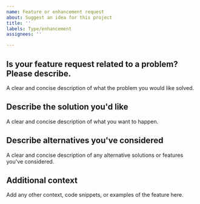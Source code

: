 ```yaml
---
name: Feature or enhancement request
about: Suggest an idea for this project
title: ''
labels: Type/enhancement
assignees: ''

---
```


## Is your feature request related to a problem? Please describe.
A clear and concise description of what the problem you would like solved.

## Describe the solution you'd like
A clear and concise description of what you want to happen.

## Describe alternatives you've considered
A clear and concise description of any alternative solutions or features you've considered.

## Additional context
Add any other context, code snippets, or examples of the feature here.
